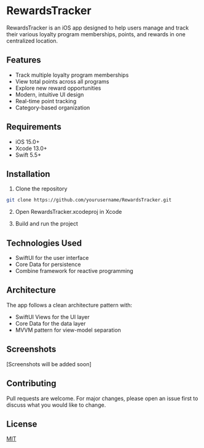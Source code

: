 # RewardsTracker

RewardsTracker is an iOS app designed to help users manage and track their various loyalty program memberships, points, and rewards in one centralized location.

## Features

- Track multiple loyalty program memberships
- View total points across all programs
- Explore new reward opportunities
- Modern, intuitive UI design
- Real-time point tracking
- Category-based organization

## Requirements

- iOS 15.0+
- Xcode 13.0+
- Swift 5.5+

## Installation

1. Clone the repository
```bash
git clone https://github.com/yourusername/RewardsTracker.git
```

2. Open RewardsTracker.xcodeproj in Xcode

3. Build and run the project

## Technologies Used

- SwiftUI for the user interface
- Core Data for persistence
- Combine framework for reactive programming

## Architecture

The app follows a clean architecture pattern with:
- SwiftUI Views for the UI layer
- Core Data for the data layer
- MVVM pattern for view-model separation

## Screenshots

[Screenshots will be added soon]

## Contributing

Pull requests are welcome. For major changes, please open an issue first to discuss what you would like to change.

## License

[MIT](https://choosealicense.com/licenses/mit/)
